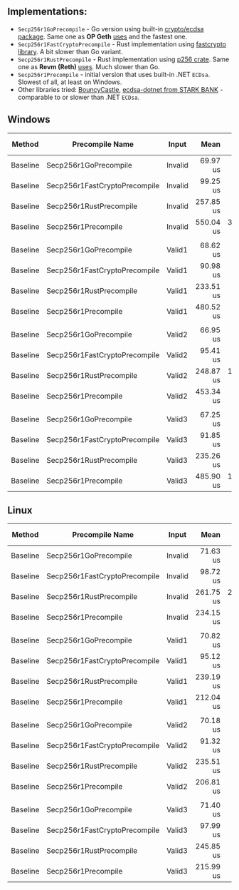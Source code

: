 ## Implementations:
- `Secp256r1GoPrecompile` - Go version using built-in [crypto/ecdsa package](https://pkg.go.dev/crypto/ecdsa). Same one as **OP Geth** [uses](https://github.com/ethereum-optimism/op-geth/blob/optimism/crypto/secp256r1/verifier.go) and the fastest one.
- `Secp256r1FastCryptoPrecompile` - Rust implementation using [fastcrypto library](https://github.com/MystenLabs/fastcrypto/). A bit slower than Go variant.
- `Secp256r1RustPrecompile` - Rust implementation using [p256 crate](https://docs.rs/p256/latest/p256/). Same one as **Revm (Reth)** [uses](https://github.com/bluealloy/revm/blob/main/crates/precompile/src/secp256r1.rs). Much slower than Go.
- `Secp256r1Precompile` - initial version that uses built-in .NET `ECDsa`. Slowest of all, at least on Windows.
- Other libraries tried: [BouncyCastle](https://github.com/bcgit/bc-csharp), [ecdsa-dotnet from STARK BANK](https://github.com/starkbank/ecdsa-dotnet) - comparable to or slower than .NET `ECDsa`.

## Windows

| Method   | Precompile Name               | Input   | Mean      | Error     | StdDev    | Ratio | RatioSD | Gas  | Throughput   | Throughput CI-Lower | Throughput CI-Upper | Allocated | Alloc Ratio |
|--------- |------------------------------ |-------- |----------:|----------:|----------:|------:|--------:|-----:|-------------:|--------------------:|--------------------:|----------:|------------:|
| Baseline | Secp256r1GoPrecompile         | Invalid |  69.97 us |  1.495 us |  2.096 us |  0.13 |    0.01 | 3450 | 49.31 MGas/s |        50.11 MGas/s |        48.53 MGas/s |       1 B |        0.00 |
| Baseline | Secp256r1FastCryptoPrecompile | Invalid |  99.25 us |  2.735 us |  4.008 us |  0.18 |    0.02 | 3450 | 34.76 MGas/s |        35.50 MGas/s |        34.06 MGas/s |       1 B |        0.00 |
| Baseline | Secp256r1RustPrecompile       | Invalid | 257.85 us |  8.676 us | 12.986 us |  0.47 |    0.05 | 3450 | 13.38 MGas/s |        13.73 MGas/s |        13.05 MGas/s |       3 B |        0.00 |
| Baseline | Secp256r1Precompile           | Invalid | 550.04 us | 37.911 us | 55.569 us |  1.01 |    0.14 | 3450 |  6.27 MGas/s |         6.62 MGas/s |         5.96 MGas/s |    1007 B |        1.00 |
|          |                               |         |           |           |           |       |         |      |              |                     |                     |           |             |
| Baseline | Secp256r1GoPrecompile         | Valid1  |  68.62 us |  1.112 us |  1.629 us |  0.14 |    0.00 | 3450 | 50.28 MGas/s |        50.90 MGas/s |        49.67 MGas/s |       1 B |        0.00 |
| Baseline | Secp256r1FastCryptoPrecompile | Valid1  |  90.98 us |  0.269 us |  0.395 us |  0.19 |    0.00 | 3450 | 37.92 MGas/s |        38.00 MGas/s |        37.83 MGas/s |       1 B |        0.00 |
| Baseline | Secp256r1RustPrecompile       | Valid1  | 233.51 us |  0.413 us |  0.606 us |  0.49 |    0.00 | 3450 | 14.77 MGas/s |        14.79 MGas/s |        14.76 MGas/s |       2 B |        0.00 |
| Baseline | Secp256r1Precompile           | Valid1  | 480.52 us |  2.754 us |  4.122 us |  1.00 |    0.01 | 3450 |  7.18 MGas/s |         7.21 MGas/s |         7.15 MGas/s |    1007 B |        1.00 |
|          |                               |         |           |           |           |       |         |      |              |                     |                     |           |             |
| Baseline | Secp256r1GoPrecompile         | Valid2  |  66.95 us |  0.130 us |  0.190 us |  0.15 |    0.00 | 3450 | 51.53 MGas/s |        51.60 MGas/s |        51.45 MGas/s |       1 B |        0.00 |
| Baseline | Secp256r1FastCryptoPrecompile | Valid2  |  95.41 us |  5.518 us |  7.735 us |  0.21 |    0.02 | 3450 | 36.16 MGas/s |        37.80 MGas/s |        34.66 MGas/s |       1 B |        0.00 |
| Baseline | Secp256r1RustPrecompile       | Valid2  | 248.87 us | 12.026 us | 17.248 us |  0.55 |    0.04 | 3450 | 13.86 MGas/s |        14.38 MGas/s |        13.38 MGas/s |       2 B |        0.00 |
| Baseline | Secp256r1Precompile           | Valid2  | 453.34 us |  1.738 us |  2.601 us |  1.00 |    0.01 | 3450 |  7.61 MGas/s |         7.63 MGas/s |         7.59 MGas/s |    1004 B |        1.00 |
|          |                               |         |           |           |           |       |         |      |              |                     |                     |           |             |
| Baseline | Secp256r1GoPrecompile         | Valid3  |  67.25 us |  0.178 us |  0.262 us |  0.14 |    0.00 | 3450 | 51.30 MGas/s |        51.40 MGas/s |        51.20 MGas/s |       1 B |        0.00 |
| Baseline | Secp256r1FastCryptoPrecompile | Valid3  |  91.85 us |  1.959 us |  2.682 us |  0.19 |    0.01 | 3450 | 37.56 MGas/s |        38.17 MGas/s |        36.97 MGas/s |       1 B |        0.00 |
| Baseline | Secp256r1RustPrecompile       | Valid3  | 235.26 us |  1.101 us |  1.614 us |  0.48 |    0.02 | 3450 | 14.66 MGas/s |        14.72 MGas/s |        14.61 MGas/s |       2 B |        0.00 |
| Baseline | Secp256r1Precompile           | Valid3  | 485.90 us | 11.800 us | 17.296 us |  1.00 |    0.05 | 3450 |  7.10 MGas/s |         7.23 MGas/s |         6.97 MGas/s |    1004 B |        1.00 |

## Linux

| Method   | Precompile Name               | Input   | Mean      | Error     | StdDev    | Ratio | RatioSD | Gas  | Throughput   | Throughput CI-Lower | Throughput CI-Upper | Allocated | Alloc Ratio |
|--------- |------------------------------ |-------- |----------:|----------:|----------:|------:|--------:|-----:|-------------:|--------------------:|--------------------:|----------:|------------:|
| Baseline | Secp256r1GoPrecompile         | Invalid |  71.63 us |  1.723 us |  2.471 us |  1.00 |    0.05 | 3450 | 48.16 MGas/s |        49.05 MGas/s |        47.31 MGas/s |       1 B |        1.00 |
| Baseline | Secp256r1FastCryptoPrecompile | Invalid |  98.72 us |  2.653 us |  3.889 us |  1.38 |    0.07 | 3450 | 34.95 MGas/s |        35.67 MGas/s |        34.26 MGas/s |       1 B |        1.00 |
| Baseline | Secp256r1RustPrecompile       | Invalid | 261.75 us | 24.672 us | 35.384 us |  3.66 |    0.50 | 3450 | 13.18 MGas/s |        14.18 MGas/s |        12.31 MGas/s |       3 B |        3.00 |
| Baseline | Secp256r1Precompile           | Invalid | 234.15 us |  9.142 us | 13.400 us |  3.27 |    0.21 | 3450 | 14.73 MGas/s |        15.18 MGas/s |        14.31 MGas/s |    1794 B |    1,794.00 |
|          |                               |         |           |           |           |       |         |      |              |                     |                     |           |             |
| Baseline | Secp256r1GoPrecompile         | Valid1  |  70.82 us |  1.434 us |  2.056 us |  1.00 |    0.04 | 3450 | 48.72 MGas/s |        49.47 MGas/s |        47.99 MGas/s |       1 B |        1.00 |
| Baseline | Secp256r1FastCryptoPrecompile | Valid1  |  95.12 us |  2.092 us |  3.066 us |  1.34 |    0.06 | 3450 | 36.27 MGas/s |        36.88 MGas/s |        35.68 MGas/s |       1 B |        1.00 |
| Baseline | Secp256r1RustPrecompile       | Valid1  | 239.19 us |  4.953 us |  7.260 us |  3.38 |    0.14 | 3450 | 14.42 MGas/s |        14.65 MGas/s |        14.20 MGas/s |       2 B |        2.00 |
| Baseline | Secp256r1Precompile           | Valid1  | 212.04 us |  6.818 us | 10.205 us |  3.00 |    0.17 | 3450 | 16.27 MGas/s |        16.67 MGas/s |        15.89 MGas/s |    1794 B |    1,794.00 |
|          |                               |         |           |           |           |       |         |      |              |                     |                     |           |             |
| Baseline | Secp256r1GoPrecompile         | Valid2  |  70.18 us |  1.101 us |  1.580 us |  1.00 |    0.03 | 3450 | 49.16 MGas/s |        49.75 MGas/s |        48.59 MGas/s |       1 B |        1.00 |
| Baseline | Secp256r1FastCryptoPrecompile | Valid2  |  91.32 us |  1.746 us |  2.559 us |  1.30 |    0.05 | 3450 | 37.78 MGas/s |        38.33 MGas/s |        37.25 MGas/s |       1 B |        1.00 |
| Baseline | Secp256r1RustPrecompile       | Valid2  | 235.51 us |  3.956 us |  5.922 us |  3.36 |    0.11 | 3450 | 14.65 MGas/s |        14.84 MGas/s |        14.47 MGas/s |       2 B |        2.00 |
| Baseline | Secp256r1Precompile           | Valid2  | 206.81 us |  3.474 us |  4.982 us |  2.95 |    0.10 | 3450 | 16.68 MGas/s |        16.90 MGas/s |        16.47 MGas/s |    1794 B |    1,794.00 |
|          |                               |         |           |           |           |       |         |      |              |                     |                     |           |             |
| Baseline | Secp256r1GoPrecompile         | Valid3  |  71.40 us |  1.943 us |  2.787 us |  1.00 |    0.05 | 3450 | 48.32 MGas/s |        49.32 MGas/s |        47.35 MGas/s |       1 B |        1.00 |
| Baseline | Secp256r1FastCryptoPrecompile | Valid3  |  97.99 us |  3.384 us |  5.064 us |  1.37 |    0.09 | 3450 | 35.21 MGas/s |        36.15 MGas/s |        34.32 MGas/s |       1 B |        1.00 |
| Baseline | Secp256r1RustPrecompile       | Valid3  | 245.85 us |  2.765 us |  4.053 us |  3.45 |    0.14 | 3450 | 14.03 MGas/s |        14.15 MGas/s |        13.92 MGas/s |       2 B |        2.00 |
| Baseline | Secp256r1Precompile           | Valid3  | 215.99 us |  4.179 us |  6.254 us |  3.03 |    0.14 | 3450 | 15.97 MGas/s |        16.21 MGas/s |        15.74 MGas/s |    1794 B |    1,794.00 |